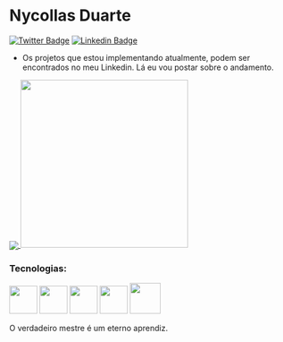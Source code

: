 # Nycollas Duarte

[![Twitter Badge](https://img.shields.io/badge/-%40nduaarte-blueviolet?logo=twitter)](https://twitter.com/nduaarte)
[![Linkedin Badge](https://img.shields.io/badge/-Nycollas%20Duarte-blueviolet?logo=linkedin)](https://www.linkedin.com/in/nycollas-duarte-024a291a1/)

- Os projetos que estou implementando atualmente, podem ser encontrados no meu Linkedin. Lá eu vou postar sobre o andamento.

<a href="https://wakatime.com">
 <img align="center" src="https://github-readme-stats.vercel.app/api/top-langs/?username=redspaace&layout=compact" />
</a> 
<a href="github.com/redspaace">
 <img witdh="500px" height="300" src="https://wakatime.com/share/@redspaace/052d84fd-2838-4536-a11f-537947915ef6.png" />
</a>


### Tecnologias:
<p align="start">
  <img width="50" height="50" src="https://user-images.githubusercontent.com/60564538/97813216-62cfeb00-1c65-11eb-9551-4b060a5fbe1b.png">
  <img width="50" height="50" src="https://user-images.githubusercontent.com/60564538/97813591-de329c00-1c67-11eb-9d48-34123f3f36ee.png">
  <img width="50" height="50" src="https://user-images.githubusercontent.com/60564538/97813478-46cd4900-1c67-11eb-8fce-b93e2ea38582.png">
  <img width="50" height="50" src="https://user-images.githubusercontent.com/60564538/97813504-7419f700-1c67-11eb-8d02-a29fc4bc4041.png">
  <img width="55" height="55" src="https://user-images.githubusercontent.com/60564538/97813551-b0e5ee00-1c67-11eb-848b-6ea440c7fcc9.png">
</p>

O verdadeiro mestre é um eterno aprendiz.
